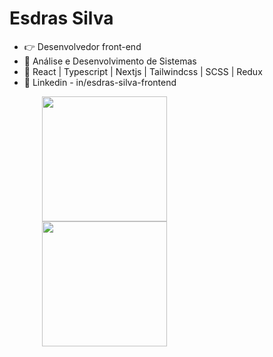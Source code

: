 	
#  Esdras Silva
- 👉 Desenvolvedor front-end
- 🌱 Análise e Desenvolvimento de Sistemas
- 🦾 React | Typescript | Nextjs | Tailwindcss | SCSS | Redux
- 🧲 Linkedin - in/esdras-silva-frontend

<div style="width:400px;margin:0 auto;">
	<a href="https://github.com/EsdrasLimaSilva" />
	<img height="200px" src="https://github-readme-stats.vercel.app/api?username=EsdrasLimaSilva&show_icons=true&theme=dark&include_all_commits=true&count_private=true" />
	<img height="200px" src="https://github-readme-stats.vercel.app/api/top-langs/?username=EsdrasLimaSilva&layout=compact&langs_count=16&theme=dark" />
</div>

<!---
EsdrasLimaSilva/EsdrasLimaSilva is a ✨ special ✨ repository because its `README.md` (this file) appears on your GitHub profile.
You can click the Preview link to take a look at your changes.
--->
